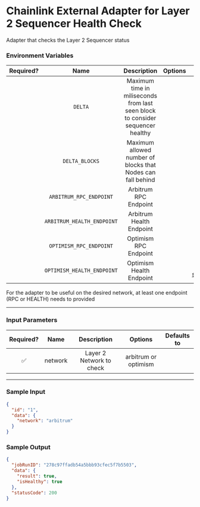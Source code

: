 # Chainlink External Adapter for Layer 2 Sequencer Health Check

Adapter that checks the Layer 2 Sequencer status

### Environment Variables

| Required? |            Name            |                                  Description                                   | Options |                 Defaults to                  |
| :-------: | :------------------------: | :----------------------------------------------------------------------------: | :-----: | :------------------------------------------: |
|           |          `DELTA`           | Maximum time in miliseconds from last seen block to consider sequencer healthy |         |                120000 (2 min)                |
|           |       `DELTA_BLOCKS`       |          Maximum allowed number of blocks that Nodes can fall behind           |         |                      6                       |
|           |  `ARBITRUM_RPC_ENDPOINT`   |                             Arbitrum RPC Endpoint                              |         |         https://arb1.arbitrum.io/rpc         |
|           | `ARBITRUM_HEALTH_ENDPOINT` |                            Arbitrum Health Endpoint                            |         |                                              |
|           |  `OPTIMISM_RPC_ENDPOINT`   |                             Optimism RPC Endpoint                              |         |         https://mainnet.optimism.io          |
|           | `OPTIMISM_HEALTH_ENDPOINT` |                            Optimism Health Endpoint                            |         | https://mainnet-sequencer.optimism.io/health |

For the adapter to be useful on the desired network, at least one endpoint (RPC or HEALTH) needs to provided

---

### Input Parameters

| Required? |  Name   |       Description        |       Options        | Defaults to |
| :-------: | :-----: | :----------------------: | :------------------: | :---------: |
|    ✅     | network | Layer 2 Network to check | arbitrum or optimism |             |

---

### Sample Input

```json
{
  "id": "1",
  "data": {
    "network": "arbitrum"
  }
}
```

### Sample Output

```json
{
  "jobRunID": "278c97ffadb54a5bbb93cfec5f7b5503",
  "data": {
    "result": true,
    "isHealthy": true
  },
  "statusCode": 200
}
```
